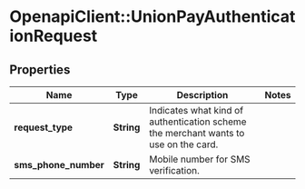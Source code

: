 # OpenapiClient::UnionPayAuthenticationRequest

## Properties
Name | Type | Description | Notes
------------ | ------------- | ------------- | -------------
**request_type** | **String** | Indicates what kind of authentication scheme the merchant wants to use on the card. | 
**sms_phone_number** | **String** | Mobile number for SMS verification. | 


